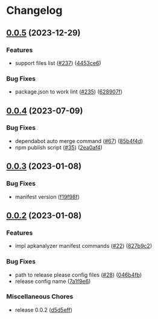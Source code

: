 # Changelog

## [0.0.5](https://github.com/RyuNen344/apkstats-js/compare/0.0.4...0.0.5) (2023-12-29)


### Features

* support files list ([#237](https://github.com/RyuNen344/apkstats-js/issues/237)) ([4453ce6](https://github.com/RyuNen344/apkstats-js/commit/4453ce68a0e2edc2e0a23b8957dec03de77a4444))


### Bug Fixes

* package.json to work lint ([#235](https://github.com/RyuNen344/apkstats-js/issues/235)) ([628907f](https://github.com/RyuNen344/apkstats-js/commit/628907f008819b8aa7143028bf1c42bc31c6b00d))

## [0.0.4](https://github.com/RyuNen344/apkstats-js/compare/0.0.3...0.0.4) (2023-07-09)


### Bug Fixes

* dependabot auto merge command ([#67](https://github.com/RyuNen344/apkstats-js/issues/67)) ([85b4f4d](https://github.com/RyuNen344/apkstats-js/commit/85b4f4dd0568633070c4ceedb62ddc72a1c79d37))
* npm publish script ([#35](https://github.com/RyuNen344/apkstats-js/issues/35)) ([2ea0af4](https://github.com/RyuNen344/apkstats-js/commit/2ea0af4c2021ac6137cfe3e76b0ffee37caaf7f7))

## [0.0.3](https://github.com/RyuNen344/apkstats-js/compare/0.0.2...0.0.3) (2023-01-08)


### Bug Fixes

* manifest version ([f19f98f](https://github.com/RyuNen344/apkstats-js/commit/f19f98fae2a3b57016becabf6010cc3bab98bd25))

## [0.0.2](https://github.com/RyuNen344/apkstats-js/compare/0.0.1...0.0.2) (2023-01-08)


### Features

* impl apkanalyzer manifest commands ([#22](https://github.com/RyuNen344/apkstats-js/issues/22)) ([827b9c2](https://github.com/RyuNen344/apkstats-js/commit/827b9c2656109daeee85510ded67041a21ad890e))


### Bug Fixes

* path to release please config files ([#28](https://github.com/RyuNen344/apkstats-js/issues/28)) ([046b4fb](https://github.com/RyuNen344/apkstats-js/commit/046b4fbc26d0a2c04d2a7e1cf7ae638c93df8f51))
* release config name ([7a1f9e6](https://github.com/RyuNen344/apkstats-js/commit/7a1f9e64376ff54af6b150e1ab5f2c592927c704))


### Miscellaneous Chores

* release 0.0.2 ([d5d5eff](https://github.com/RyuNen344/apkstats-js/commit/d5d5eff8c63a1e7abe093c4439b7bb45702b659e))
